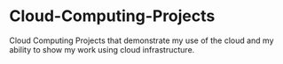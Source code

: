 # Cloud-Computing-Projects
Cloud Computing Projects that demonstrate my use of the cloud and my ability to show my work using cloud infrastructure.
